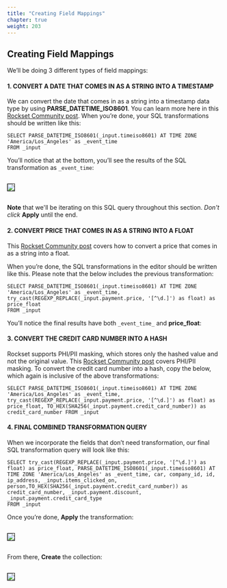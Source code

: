 ```yaml
---
title: "Creating Field Mappings"
chapter: true
weight: 203
---
```


## Creating Field Mappings

We’ll be doing 3  different types of field mappings: 

<h4> 1. CONVERT A DATE THAT COMES IN AS A STRING INTO A TIMESTAMP </h4>

We can convert the date that comes in as a string into a timestamp data type  by using **PARSE_DATETIME_ISO8601**. You can learn more here in this [Rockset Community post](https://community.rockset.com/t/taking-a-date-time-that-comes-as-a-string-converting-it-to-a-timestamp-obj/573). When you’re done, your SQL transformations should be written  like this:

    SELECT PARSE_DATETIME_ISO8601(_input.timeiso8601) AT TIME ZONE 'America/Los_Angeles' as _event_time
    FROM _input

You’ll notice that at the bottom, you’ll see the results of the SQL transformation as ```_event_time```:

 <img src="../../images/Picture26.png" style="margin:15px 0px; border:1px solid black"/>
 
 <b>Note</b> that we'll be iterating on this SQL query throughout this section. _Don't click_ **Apply** until the end. 

 
<h4> 2. CONVERT PRICE THAT COMES IN AS A STRING INTO A FLOAT </h4>

This <a href="https://community.rockset.com/t/convert-price-that-comes-in-as-a-string-into-a-float/636">Rockset Community post</a>  covers how to convert a price that comes in as a string into a float. 

When you’re done, the SQL transformations in the editor should be written like this. Please note that the below includes the previous transformation:

    SELECT PARSE_DATETIME_ISO8601(_input.timeiso8601) AT TIME ZONE 'America/Los_Angeles' as _event_time, try_cast(REGEXP_REPLACE(_input.payment.price, '[^\d.]') as float) as price_float
    FROM _input

You’ll notice the final results have both  ```_event_time_```  and **price_float**:

<h4> 3. CONVERT THE CREDIT CARD NUMBER INTO A HASH </h4>

Rockset supports PHI/PII masking, which stores only the hashed value and not the original value. This [Rockset Community post](https://community.rockset.com/t/sql-transformation-pii-phi-masking/638) covers PHI/PII masking. To convert the credit card number into a hash, copy the below, which again is inclusive of the above transformations:

    SELECT PARSE_DATETIME_ISO8601(_input.timeiso8601) AT TIME ZONE 'America/Los_Angeles' as _event_time, try_cast(REGEXP_REPLACE(_input.payment.price, '[^\d.]') as float) as price_float, TO_HEX(SHA256(_input.payment.credit_card_number)) as credit_card_number FROM _input


<h4> 4. FINAL COMBINED TRANSFORMATION QUERY </h4>


When we incorporate the fields that don’t need transformation, our final SQL transformation query will look like this: 
 
    SELECT try_cast(REGEXP_REPLACE(_input.payment.price, '[^\d.]') as float) as price_float, PARSE_DATETIME_ISO8601(_input.timeiso8601) AT TIME ZONE 'America/Los_Angeles' as _event_time, car, company_id, id, ip_address, _input.items_clicked_on, person,TO_HEX(SHA256(_input.payment.credit_card_number)) as credit_card_number, _input.payment.discount, _input.payment.credit_card_type
    FROM _input

 Once you’re done, **Apply** the transformation:
 
  <img src="../../images/Picture27.png" style="margin:15px 0px; border:1px solid black"/>
  
  From there, **Create** the collection: 
  
   <img src="../../images/Picture28.png" style="margin:15px 0px; border:1px solid black"/>
